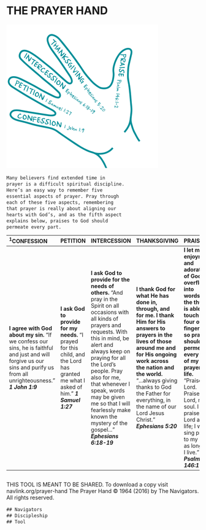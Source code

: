 
# THE PRAYER HAND
![Hand](./Prayer-Hand.png)
```
Many believers find extended time in
prayer is a difficult spiritual discipline.
Here’s an easy way to remember five
essential aspects of prayer. Pray through
each of these five aspects, remembering
that prayer is really about aligning our
hearts with God’s, and as the fifth aspect
explains below, praises to God should
permeate every part.
```
| <sup>1</sup>CONFESSION | PETITION | INTERCESSION | THANKSGIVING | PRAISE |
| :---         |  :---       |  :---           |  :---           |  :---     |
|**I agree with God about my sin.** “If we confess our sins, he is faithful and just and will forgive us our sins and purify us from all unrighteousness.” **_1 John 1:9_** | **I ask God to provide for my needs.** “I prayed for this child, and the Lord has granted me what I asked of  him.” **_1 Samuel 1:27_** | **I ask God to provide for the needs of others.** “And pray in the Spirit on all occasions with all kinds of prayers and requests. With this in mind, be alert and always keep on praying for all the Lord’s people. Pray also for me, that whenever I speak, words may be given me so that I will fearlessly make known the mystery of the gospel...” **_Ephesians 6:18-19_** | **I thank God for what He has done in, through, and for me. I thank Him for His answers to prayers in the lives of those around me and for His ongoing work across the nation and the world.** “...always giving thanks to God the Father for everything, in the name of our Lord Jesus Christ.” **_Ephesians 5:20_** | **I let my enjoyment and adoration of God overflow into words. As the thumb is able to touch all four other fingers, so praise should permeate every part of my prayer life.** “Praise the Lord. Praise the Lord, my soul. I will praise the Lord all my life; I will sing praise to my God as long as I live.” **_Psalm 146:1-2_**|
```
```
THIS TOOL IS MEANT TO BE SHARED. To download a copy visit navlink.org/prayer-hand
The Prayer Hand © 1964 (2016) by The Navigators. All rights reserved.
```
## Navigators
## Discipleship
## Tool



